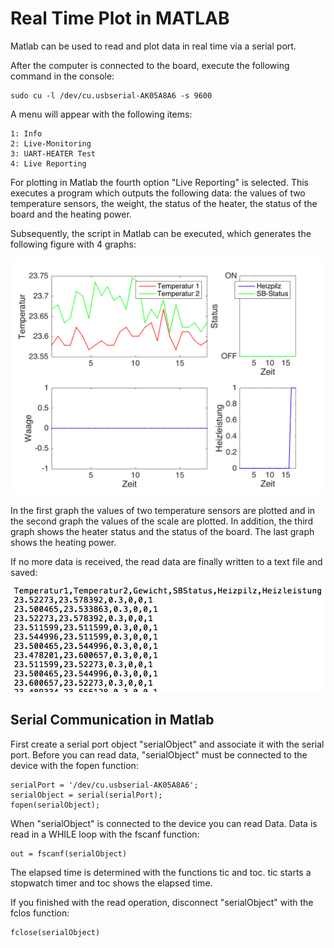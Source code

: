 # Real Time Plot in MATLAB 
Matlab can be used to read and plot data in real time via a serial port.

After the computer is connected to the board, execute the following command in the console:

    sudo cu -l /dev/cu.usbserial-AK05A8A6 -s 9600
    

A menu will appear with the following items: 

    1: Info
    2: Live-Monitoring 
    3: UART-HEATER Test
    4: Live Reporting

For plotting in Matlab the fourth option "Live Reporting" is selected. This executes a program which outputs the following data:
the values of two temperature sensors, the weight, the status of the heater, the status of the board and the heating power.
 
Subsequently, the script in Matlab can be executed, which generates the following figure with 4 graphs:

![Matlab-Figur](https://github.com/KuebraE/echtzeitPlot/blob/master/praktikum.png)

In the first graph the values of two temperature sensors are plotted and in the second graph the values of the scale are plotted. In addition, the third graph shows the heater status and the status of the board. The last graph shows the heating power. 

If no more data is received, the read data are finally written to a text file and saved:

![Messwerte in Text-Datei](/textDatei.png)

## Serial Communication in Matlab 
First create a serial port object "serialObject" and associate it with the serial port. Before you can read data, "serialObject" must be connected to the device with the fopen function: 

    serialPort = '/dev/cu.usbserial-AK05A8A6';
    serialObject = serial(serialPort);
    fopen(serialObject);

When "serialObject" is connected to the device you can read Data. Data is read in a WHILE loop with the fscanf function: 

    out = fscanf(serialObject)

The elapsed time is determined with the functions tic and toc. tic starts a stopwatch timer and toc shows the elapsed time. 

If you finished with the read operation, disconnect "serialObject" with the fclos function: 

    fclose(serialObject)









